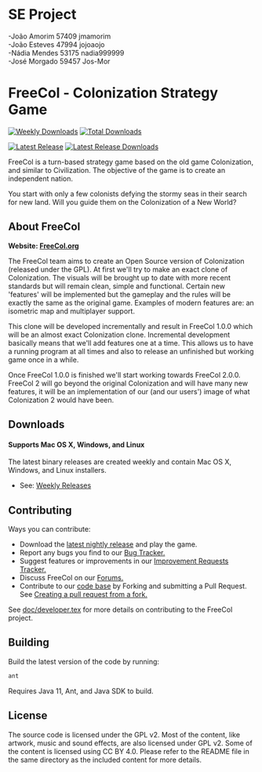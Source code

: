 # SE Project

-João Amorim 57409 jmamorim  
-João Esteves 47994 jojoaojo  
-Nádia Mendes 53175 nadia999999  
-José Morgado 59457 Jos-Mor  
  
# FreeCol - Colonization Strategy Game

<!-- [![Coverity Scan Build Status](https://img.shields.io/coverity/scan/13524.svg)](https://scan.coverity.com/projects/freecol-freecol) -->
[![Weekly Downloads](https://img.shields.io/sourceforge/dw/freecol.svg)](https://sourceforge.net/projects/freecol/)
[![Total Downloads](https://img.shields.io/sourceforge/dt/freecol.svg)](https://sourceforge.net/projects/freecol/)


[![Latest Release](https://img.shields.io/github/release/FreeCol/freecol/all.svg)](https://github.com/FreeCol/freecol/releases) [![Latest Release Downloads](https://img.shields.io/github/downloads/FreeCol/freecol/total.svg)](https://github.com/FreeCol/freecol/releases)

FreeCol is a turn-based strategy game based on the old game
Colonization, and similar to Civilization. The objective of the game is
to create an independent nation.

You start with only a few colonists defying the stormy seas in their
search for new land. Will you guide them on the Colonization of a New
World?

## About FreeCol

**Website: [FreeCol.org](http://www.freecol.org/)**

The FreeCol team aims to create an Open Source version of Colonization
(released under the GPL). At first we'll try to make an exact clone of
Colonization. The visuals will be brought up to date with more recent
standards but will remain clean, simple and functional. Certain new
'features' will be implemented but the gameplay and the rules will be
exactly the same as the original game. Examples of modern features are:
an isometric map and multiplayer support.

This clone will be developed incrementally and result in FreeCol 1.0.0
which will be an almost exact Colonization clone. Incremental
development basically means that we'll add features one at a time. This
allows us to have a running program at all times and also to release an
unfinished but working game once in a while.

Once FreeCol 1.0.0 is finished we'll start working towards FreeCol
2.0.0. FreeCol 2 will go beyond the original Colonization and will have
many new features, it will be an implementation of our (and our users')
image of what Colonization 2 would have been.

## Downloads

#### Supports Mac OS X, Windows, and Linux

The latest binary releases are created weekly and contain Mac OS X, Windows, and Linux installers.

* See: [Weekly Releases](https://github.com/FreeCol/freecol/releases)

## Contributing

Ways you can contribute:

* Download the [latest nightly release](https://github.com/FreeCol/freecol/releases) and play the game.
* Report any bugs you find to our [Bug Tracker.](https://sourceforge.net/p/freecol/bugs/)
* Suggest features or improvements in our [Improvement Requests Tracker.](https://sourceforge.net/p/freecol/improvement-requests/)
* Discuss FreeCol on our [Forums.](https://sourceforge.net/p/freecol/discussion/)
* Contribute to our [code base](https://github.com/FreeCol/freecol) by Forking and submitting a Pull Request. See [Creating a pull request from a fork.](https://help.github.com/articles/creating-a-pull-request-from-a-fork/)

See [doc/developer.tex](doc/developer.tex) for more details on contributing to the FreeCol project.


## Building

Build the latest version of the code by running:

```sh
ant
```

Requires Java 11, Ant, and Java SDK to build.


## License

The source code is licensed under the GPL v2. Most of the content, like artwork, music and sound effects, are also licensed under GPL v2. Some of the content is licensed using CC BY 4.0. Please refer to the README file in the same directory as the included content for more details.

